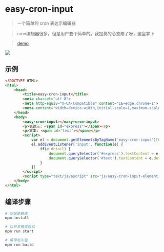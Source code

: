 # easy-cron-input

> 一个简单的 cron 表达示编辑器

> cron编辑器很多，但是用户要个简单的。我提莫的心态崩了呀，这盘拿下

> [demo](https://penggy.github.io/easy-cron-input/element/index.html)

![](http://ww1.sinaimg.cn/large/79414a05gy1fnff4r0o1kj20h005lglj.jpg)

## 示例

```html
<!DOCTYPE HTML>
<html>
    <head>
        <title>easy-cron-input</title>
        <meta charset="utf-8">
        <meta http-equiv="X-UA-Compatible" content="IE=edge,chrome=1">
        <meta content="width=device-width,initial-scale=1,maximum-scale=1,user-scalable=no" name="viewport">
    </head>
    <body>     
        <easy-cron-input></easy-cron-input>
        <p>表达示: <span id="express"></span></p>
        <p>文本: <span id="text"></span></p>
        <script>
            var el = document.getElementsByTagName('easy-cron-input')[0];
            el.addEventListener('input', function(e) {
                if(e.detail) {
                    document.querySelector('#express').textContent = e.detail[0];
                    document.querySelector('#text').textContent = e.detail[1];
                }
            })
        </script>
        <script type="text/javascript" src="js/easy-cron-input-element.min.js"></script>
    </body>
</html>
```

## 编译步骤

``` bash
# 安装依赖库
npm install

# 以开发模式启动
npm run start

# 编译发布包
npm run build
```
